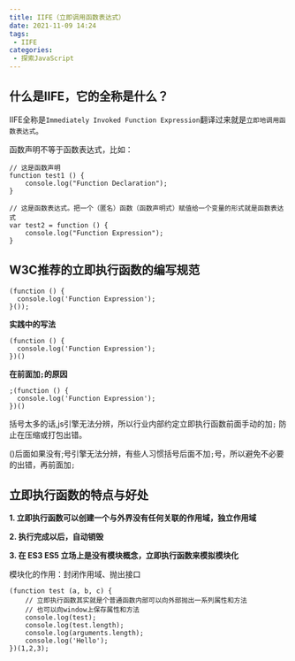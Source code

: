 ```yaml
---
title: IIFE（立即调用函数表达式）
date: 2021-11-09 14:24
tags: 
 - IIFE
categories:
 - 探索JavaScript
---
```


## 什么是IIFE，它的全称是什么？
IIFE全称是`Immediately Invoked Function Expression`翻译过来就是`立即地调用函数表达式`。

函数声明不等于函数表达式，比如：
```
// 这是函数声明
function test1 () {
    console.log("Function Declaration");
}

// 这是函数表达式。把一个（匿名）函数（函数声明式）赋值给一个变量的形式就是函数表达式
var test2 = function () {
    console.log("Function Expression");
}
```
## W3C推荐的立即执行函数的编写规范
```
(function () {
  console.log('Function Expression');
}());
```
**实践中的写法**
```
(function () {
  console.log('Function Expression');
})()
```
**在前面加`;`的原因**
```
;(function () {
  console.log('Function Expression');
})()
```
括号太多的话,js引擎无法分辨，所以行业内部约定立即执行函数前面手动的加`;` 防止在压缩或打包出错。

()后面如果没有;号引擎无法分辨，有些人习惯括号后面不加`;`号，所以避免不必要的出错，再前面加`;`

## 立即执行函数的特点与好处

**1. 立即执行函数可以创建一个与外界没有任何关联的作用域，独立作用域**

**2. 执行完成以后，自动销毁**

**3. 在 ES3 ES5 立场上是没有模块概念，立即执行函数来模拟模块化**

模块化的作用：封闭作用域、抛出接口
```
(function test (a, b, c) {
    // 立即执行函数其实就是个普通函数内部可以向外部抛出一系列属性和方法
    // 也可以向window上保存属性和方法
    console.log(test);
    console.log(test.length);
    console.log(arguments.length);
    console.log('Hello');
})(1,2,3);
```